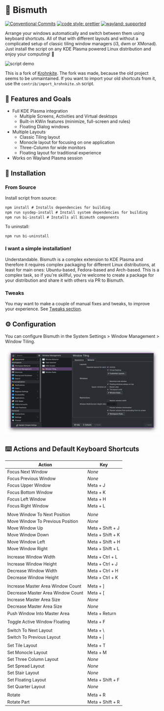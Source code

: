 <!--
  SPDX-FileCopyrightText: 2021 Mikhail Zolotukhin <mail@genda.life>
  SPDX-FileCopyrightText: 2018-2019 Eon S. Jeon <esjeon@hyunmu.am>
  SPDX-License-Identifier: MIT
-->

# 🌈 Bismuth

[![Conventional Commits](https://img.shields.io/badge/Conventional%20Commits-1.0.0-red?style=flat-square&logo=Git)](https://conventionalcommits.org)
[![code style: prettier](https://img.shields.io/badge/Code_Style-Prettier-yellow?style=flat-square&logo=Prettier)](https://github.com/prettier/prettier)
[![wayland: supported](https://img.shields.io/badge/Wayland-Ready-blue?style=flat-square&logo=kde)](https://community.kde.org/KWin/Wayland)

Arrange your windows automatically and switch between them using keyboard
shortcuts. All of that with different layouts and without a complicated setup
of classic tiling window managers (i3, dwm or XMonad). Just install the script
on any KDE Plasma powered Linux distribution and enjoy your computing! 🦾

![script demo](img/demo.gif)

This is a fork of [Krohnkite](https://github.com/esjeon/krohnkite). The fork
was made, because the old project seems to be unmaintained. If you want to
import your old shortcuts from it, use the `contrib/import_krohnkite.sh`
script.

## 🌟 Features and Goals

- Full KDE Plasma integration
  - Multiple Screens, Activities and Virtual desktops
  - Built-in KWin features (minimize, full-screen and rules)
  - Floating Dialog windows
- Multiple Layouts
  - Classic Tiling layout
  - Monocle layout for focusing on one application
  - Three-Column for wide monitors
  - Floating layout for traditional experience
- Works on Wayland Plasma session

## 🔧 Installation

### From Source

Install script from source:

    npm install # Installs dependencies for building
    npm run sysdep-install # Install system dependencies for building
    npm run bi-install # Installs all Bismuth components

To uninstall:

    npm run bi-uninstall

### I want a simple installation!

Understandable. Bismuth is a complex extension to KDE Plasma and therefore it
requires complex packaging for different Linux distributions, at least for main
ones: Ubuntu-based, Fedora-based and Arch-based. This is a complex task, so if
you're skillful, you're welcome to create a package for your distribution and
share it with others via PR to Bismuth.

### Tweaks

You may want to make a couple of manual fixes and tweaks, to improve your
experience. See [Tweaks section](TWEAKS.md).

## ⚙️ Configuration

You can configure Bismuth in the System Settings > Window Management > Window Tiling.

![Bismuth Configuration Module](img/config.png)

## ⌨️ Actions and Default Keyboard Shortcuts

| Action                            | Key              |
| --------------------------------- | ---------------- |
| Focus Next Window                 | _None_           |
| Focus Previous Window             | _None_           |
| Focus Upper Window                | Meta + J         |
| Focus Bottom Window               | Meta + K         |
| Focus Left Window                 | Meta + H         |
| Focus Right Window                | Meta + L         |
|                                   |                  |
| Move Window To Next Position      | _None_           |
| Move Window To Previous Position  | _None_           |
| Move Window Up                    | Meta + Shift + J |
| Move Window Down                  | Meta + Shift + K |
| Move Window Left                  | Meta + Shift + H |
| Move Window Right                 | Meta + Shift + L |
|                                   |                  |
| Increase Window Width             | Meta + Ctrl + L  |
| Increase Window Height            | Meta + Ctrl + J  |
| Decrease Window Width             | Meta + Ctrl + H  |
| Decrease Window Height            | Meta + Ctrl + K  |
|                                   |                  |
| Increase Master Area Window Count | Meta + ]         |
| Decrease Master Area Window Count | Meta + [         |
| Increase Master Area Size         | _None_           |
| Decrease Master Area Size         | _None_           |
| Push Window Into Master Area      | Meta + Return    |
|                                   |                  |
| Toggle Active Window Floating     | Meta + F         |
|                                   |                  |
| Switch To Next Layout             | Meta + \         |
| Switch To Previous Layout         | Meta + \|        |
|                                   |                  |
| Set Tile Layout                   | Meta + T         |
| Set Monocle Layout                | Meta + M         |
| Set Three Column Layout           | _None_           |
| Set Spread Layout                 | _None_           |
| Set Stair Layout                  | _None_           |
| Set Floating Layout               | Meta + Shift + F |
| Set Quarter Layout                | _None_           |
|                                   |                  |
| Rotate                            | Meta + R         |
| Rotate Part                       | Meta + Shift + R |
